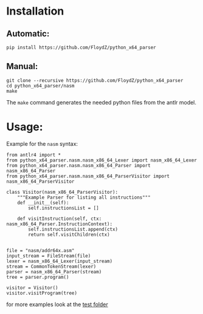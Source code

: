 Installation
============

Automatic:
----------
```bash
pip install https://github.com/FloydZ/python_x64_parser
```

Manual:
------
```
git clone --recursive https://github.com/FloydZ/python_x64_parser
cd python_x64_parser/nasm
make
```

The `make` command generates the needed python files from the antlr model.

Usage:
======
Example for the `nasm` syntax:
```python3
from antlr4 import *
from python_x64_parser.nasm.nasm_x86_64_Lexer import nasm_x86_64_Lexer
from python_x64_parser.nasm.nasm_x86_64_Parser import nasm_x86_64_Parser
from python_x64_parser.nasm.nasm_x86_64_ParserVisitor import nasm_x86_64_ParserVisitor

class Visitor(nasm_x86_64_ParserVisitor):
    """Example Parser for listing all instructions"""
    def __init__(self):
        self.instructionsList = []

    def visitInstruction(self, ctx: nasm_x86_64_Parser.InstructionContext):
        self.instructionsList.append(ctx)
        return self.visitChildren(ctx)


file = "nasm/addr64x.asm"
input_stream = FileStream(file)
lexer = nasm_x86_64_Lexer(input_stream)
stream = CommonTokenStream(lexer)
parser = nasm_x86_64_Parser(stream)
tree = parser.program()

visitor = Visitor()
visitor.visitProgram(tree)
```

for more examples look at the [test folder](https://github.com/FloydZ/python_x64_parser/tree/master/test)